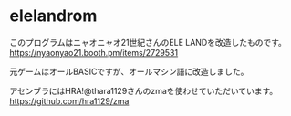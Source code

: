 # elelandrom

このプログラムはニャオニャオ21世紀さんのELE LANDを改造したものです。
https://nyaonyao21.booth.pm/items/2729531

元ゲームはオールBASICですが、オールマシン語に改造しました。

アセンブラにはHRA!@thara1129さんのzmaを使わせていただいています。
https://github.com/hra1129/zma
